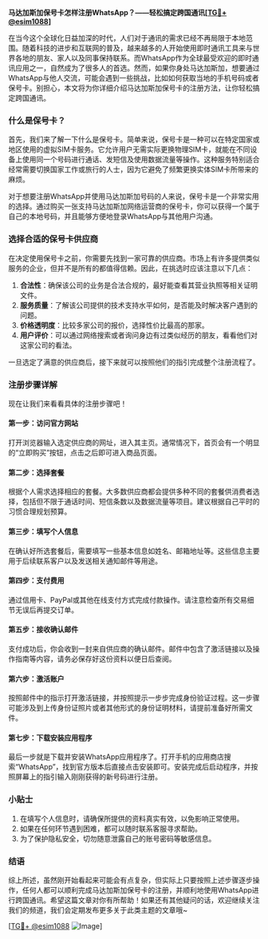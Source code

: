 **马达加斯加保号卡怎样注册WhatsApp？——轻松搞定跨国通讯[[TG💪+ @esim1088](https://t.me/s/esim1088)]**

在当今这个全球化日益加深的时代，人们对于通讯的需求已经不再局限于本地范围。随着科技的进步和互联网的普及，越来越多的人开始使用即时通讯工具来与世界各地的朋友、家人以及同事保持联系。而WhatsApp作为全球最受欢迎的即时通讯应用之一，自然成为了很多人的首选。然而，如果你身处马达加斯加，想要通过WhatsApp与他人交流，可能会遇到一些挑战，比如如何获取当地的手机号码或者保号卡。别担心，本文将为你详细介绍马达加斯加保号卡的注册方法，让你轻松搞定跨国通讯。

### 什么是保号卡？

首先，我们来了解一下什么是保号卡。简单来说，保号卡是一种可以在特定国家或地区使用的虚拟SIM卡服务。它允许用户无需实际更换物理SIM卡，就能在不同设备上使用同一个号码进行通话、发短信及使用数据流量等操作。这种服务特别适合经常需要切换国家工作或旅行的人士，因为它避免了频繁更换实体SIM卡所带来的麻烦。

对于想要注册WhatsApp并使用马达加斯加号码的人来说，保号卡是一个非常实用的选择。通过购买一张支持马达加斯加网络运营商的保号卡，你可以获得一个属于自己的本地号码，并且能够方便地登录WhatsApp与其他用户沟通。

### 选择合适的保号卡供应商

在决定使用保号卡之前，你需要先找到一家可靠的供应商。市场上有许多提供类似服务的企业，但并不是所有的都值得信赖。因此，在挑选时应该注意以下几点：

1. **合法性**：确保该公司的业务是合法合规的，最好能查看其营业执照等相关证明文件。
2. **服务质量**：了解该公司提供的技术支持水平如何，是否能及时解决客户遇到的问题。
3. **价格透明度**：比较多家公司的报价，选择性价比最高的那家。
4. **用户评价**：可以通过网络搜索或者询问身边有过类似经历的朋友，看看他们对这家公司的看法。

一旦选定了满意的供应商后，接下来就可以按照他们的指引完成整个注册流程了。

### 注册步骤详解

现在让我们来看看具体的注册步骤吧！

#### 第一步：访问官方网站
打开浏览器输入选定供应商的网址，进入其主页。通常情况下，首页会有一个明显的“立即购买”按钮，点击之后即可进入商品页面。

#### 第二步：选择套餐
根据个人需求选择相应的套餐。大多数供应商都会提供多种不同的套餐供消费者选择，包括但不限于通话时间、短信条数以及数据流量等项目。建议根据自己平时的习惯合理规划预算。

#### 第三步：填写个人信息
在确认好所选套餐后，需要填写一些基本信息如姓名、邮箱地址等。这些信息主要用于后续联系客户以及发送相关通知邮件等用途。

#### 第四步：支付费用
通过信用卡、PayPal或其他在线支付方式完成付款操作。请注意检查所有交易细节无误后再提交订单。

#### 第五步：接收确认邮件
支付成功后，你会收到一封来自供应商的确认邮件。邮件中包含了激活链接以及操作指南等内容，请务必保存好这份资料以便日后查阅。

#### 第六步：激活账户
按照邮件中的指示打开激活链接，并按照提示一步步完成身份验证过程。这一步骤可能涉及到上传身份证照片或者其他形式的身份证明材料，请提前准备好所需文件。

#### 第七步：下载安装应用程序
最后一步就是下载并安装WhatsApp应用程序了。打开手机的应用商店搜索“WhatsApp”，找到官方版本后直接点击安装即可。安装完成后启动程序，并按照屏幕上的指引输入刚刚获得的新号码进行注册。

### 小贴士

1. 在填写个人信息时，请确保所提供的资料真实有效，以免影响正常使用。
2. 如果在任何环节遇到困难，都可以随时联系客服寻求帮助。
3. 为了保护隐私安全，切勿随意泄露自己的账号密码等敏感信息。

### 结语

综上所述，虽然刚开始看起来可能会有点复杂，但实际上只要按照上述步骤逐步操作，任何人都可以顺利完成马达加斯加保号卡的注册，并顺利地使用WhatsApp进行跨国通讯。希望这篇文章对你有所帮助！如果还有其他疑问的话，欢迎继续关注我们的频道，我们会定期发布更多关于此类主题的文章哦~

[[TG💪+ @esim1088](https://t.me/s/esim1088) ![Image](https://i.postimg.cc/4NQfJmqS/Snipaste-2025-05-13-00-14-12.png)]
